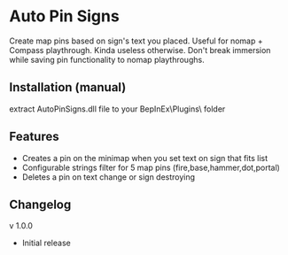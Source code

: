# Auto Pin Signs
Create map pins based on sign's text you placed. Useful for nomap + Compass playthrough. Kinda useless otherwise. Don't break immersion while saving pin functionality to nomap playthroughs.

## Installation (manual)
extract AutoPinSigns.dll file to your BepInEx\Plugins\ folder

## Features
* Creates a pin on the minimap when you set text on sign that fits list
* Configurable strings filter for 5 map pins (fire,base,hammer,dot,portal)
* Deletes a pin on text change or sign destroying

## Changelog

v 1.0.0
* Initial release